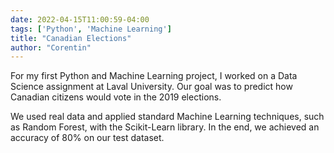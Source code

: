 ```yaml
---
date: 2022-04-15T11:00:59-04:00
tags: ['Python', 'Machine Learning']
title: "Canadian Elections"
author: "Corentin"
---
```

For my first Python and Machine Learning project, I worked on a Data Science assignment at Laval University. Our goal was to predict how Canadian citizens would vote in the 2019 elections.

We used real data and applied standard Machine Learning techniques, such as Random Forest, with the Scikit-Learn library. In the end, we achieved an accuracy of 80% on our test dataset.